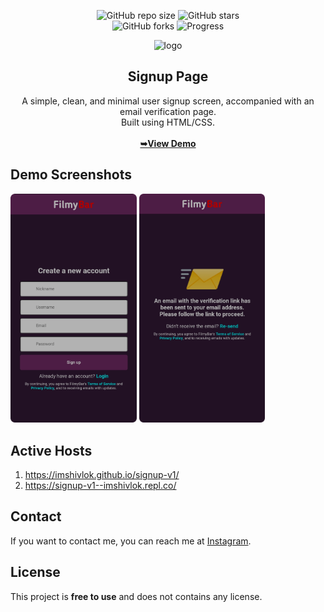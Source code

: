 <div align="center">
 
  ![GitHub repo size](https://img.shields.io/github/repo-size/imshivlok/signup-v1)
  ![GitHub stars](https://img.shields.io/github/stars/imshivlok/signup-v1?style=social)<br>
  ![GitHub forks](https://img.shields.io/github/forks/imshivlok/signup-v1?style=social)
  ![Progress](https://img.shields.io/badge/complete-50C878)<br>
  
  <img src="/images/favicon.ico" alt="logo" title="logo" width="20%">

 <h2>Signup Page</h2>
  A simple, clean, and minimal user signup screen, accompanied with an email verification page.<br>Built using HTML/CSS.<br><br>
<a href="https://imshivlok.github.io/signup-v1/" align="center"><strong>➥View Demo</strong></a><br>
</div>

<h2>Demo Screenshots</h2>
  
  <img src="/images/screenshot1.png" alt="screenshot1" title="screenshot1" width="40%">
  <img src="/images/screenshot2.png" alt="screenshot2" title="screenshot2" width="40%">

<h2>Active Hosts</h2>

1. https://imshivlok.github.io/signup-v1/<br>
2. https://signup-v1--imshivlok.repl.co/
<h2>Contact</h2>
If you want to contact me, you can reach me at <a href="https://www.instagram.com/imshivlok">Instagram</a>.

<h2>License</h2>
This project is <strong>free to use</strong> and does not contains any license.<br><br>
